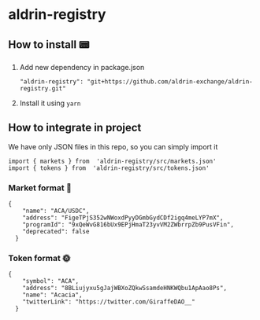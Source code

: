 # aldrin-registry

## How to install 📟 
1. Add new dependency in package.json 

    `"aldrin-registry": "git+https://github.com/aldrin-exchange/aldrin-registry.git"`

3. Install it using `yarn`

## How to integrate in project

We have only JSON files in this repo, so you can simply import it

    import { markets } from  'aldrin-registry/src/markets.json'
    import { tokens } from  'aldrin-registry/src/tokens.json'

### Market format 🛒
    {
        "name": "ACA/USDC",
        "address": "FigeTPjS352wNWoxdPyyDGmbGydCDf2igq4meLYP7mX",
        "programId": "9xQeWvG816bUx9EPjHmaT23yvVM2ZWbrrpZb9PusVFin",
        "deprecated": false
      }
### Token format 🌞
    {
        "symbol": "ACA",
        "address": "8BLiujyxu5gJajWBXoZQkwSsamdeHNKWQbu1ApAao8Ps",
        "name": "Acacia",
        "twitterLink": "https://twitter.com/GiraffeDAO__"
      }
